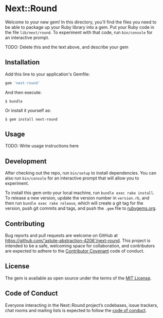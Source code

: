 # Next::Round

Welcome to your new gem! In this directory, you'll find the files you need to be able to package up your Ruby library into a gem. Put your Ruby code in the file `lib/next/round`. To experiment with that code, run `bin/console` for an interactive prompt.

TODO: Delete this and the text above, and describe your gem

## Installation

Add this line to your application's Gemfile:

```ruby
gem 'next-round'
```

And then execute:

    $ bundle

Or install it yourself as:

    $ gem install next-round

## Usage

TODO: Write usage instructions here

## Development

After checking out the repo, run `bin/setup` to install dependencies. You can also run `bin/console` for an interactive prompt that will allow you to experiment.

To install this gem onto your local machine, run `bundle exec rake install`. To release a new version, update the version number in `version.rb`, and then run `bundle exec rake release`, which will create a git tag for the version, push git commits and tags, and push the `.gem` file to [rubygems.org](https://rubygems.org).

## Contributing

Bug reports and pull requests are welcome on GitHub at https://github.com/'astute-abstraction-4206'/next-round. This project is intended to be a safe, welcoming space for collaboration, and contributors are expected to adhere to the [Contributor Covenant](http://contributor-covenant.org) code of conduct.

## License

The gem is available as open source under the terms of the [MIT License](https://opensource.org/licenses/MIT).

## Code of Conduct

Everyone interacting in the Next::Round project’s codebases, issue trackers, chat rooms and mailing lists is expected to follow the [code of conduct](https://github.com/'astute-abstraction-4206'/next-round/blob/master/CODE_OF_CONDUCT.md).
